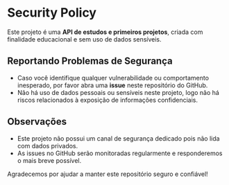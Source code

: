 # Security Policy

Este projeto é uma **API de estudos e primeiros projetos**, criada com finalidade educacional e sem uso de dados sensíveis.

## Reportando Problemas de Segurança

- Caso você identifique qualquer vulnerabilidade ou comportamento inesperado, por favor abra uma **issue** neste repositório do GitHub.
- Não há uso de dados pessoais ou sensíveis neste projeto, logo não há riscos relacionados à exposição de informações confidenciais.

## Observações

- Este projeto não possui um canal de segurança dedicado pois não lida com dados privados.
- As issues no GitHub serão monitoradas regularmente e responderemos o mais breve possível.

Agradecemos por ajudar a manter este repositório seguro e confiável!

